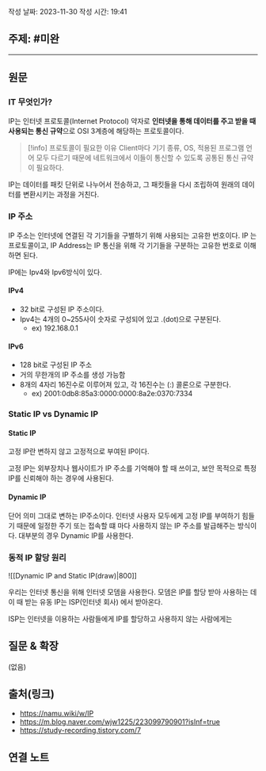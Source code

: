 작성 날짜: 2023-11-30
작성 시간: 19:41

## 주제: #미완

----
## 원문

### IT 무엇인가?

IP는 인터넷 프로토콜(Internet Protocol) 약자로 **인터넷을 통해 데이터를 주고 받을 때 사용되는 통신 규약**으로 OSI 3계층에 해당하는 프로토콜이다.

>[!info] 프로토콜이 필요한 이유
>Client마다 기기 종류, OS, 적용된 프로그램 언어 모두 다르기 때문에 네트워크에서 이들이 통신할 수 있도록 공통된 통신 규약이 필요하다.

IP는 데이터를 패킷 단위로 나누어서 전송하고, 그 패킷들을 다시 조립하여 원래의 데이터를 변환시키는 과정을 거친다. 

### IP 주소

IP 주소는 인터넷에 연결된 각 기기들을 구별하기 위해 사용되는 고유한 번호이다.
IP 는 프로토콜이고, IP Address는 IP 통신을 위해 각 기기들을 구분하는 고유한 번호로 이해하면 된다.

IP에는 Ipv4와 Ipv6방식이 있다.


#### IPv4

- 32 bit로 구성된 IP 주소이다.
- Ipv4는 4개의 0~255사이 숫자로 구성되어 있고 .(dot)으로 구분된다.
	-  ex) 192.168.0.1

#### IPv6

- 128 bit로 구성된 IP 주소
- 거의 무한개의 IP 주소를 생성 가능함
- 8개의 4자리 16진수로 이루어져 있고, 각 16진수는 (:) 콜론으로 구분한다.
	-  ex) 2001:0db8:85a3:0000:0000:8a2e:0370:7334

### Static IP vs Dynamic IP

#### Static IP

고정 IP란 변하지 않고 고정적으로 부여된 IP이다. 

고정 IP는 외부장치나 웹사이트가 IP 주소를 기억해야 할 때 쓰이고, 보안 목적으로 특정 IP를 신뢰해야 하는 경우에 사용된다.

#### Dynamic IP

단어 의미 그대로 변하는 IP주소이다. 인터넷 사용자 모두에게 고정 IP를 부여하기 힘들기 때문에 일정한 주기 또는 접속할 떄 마다 사용하지 않는 IP 주소를 발급해주는 방식이다. 대부분의 경우 Dynamic IP를 사용한다.



### 동적 IP 할당 원리

![[Dynamic IP and Static IP(draw)|800]]

우리는 인터넷 통신을 위해 인터넷 모뎀을 사용한다. 모뎀은 IP를 할당 받아 사용하는 데 이 때 받는 유동 IP는 ISP(인터넷 회사) 에서 받아온다.

ISP는 인터넷을 이용하는 사람들에게 IP를 할당하고 사용하지 않는 사람에게는 
## 질문 & 확장

(없음)

## 출처(링크)
- https://namu.wiki/w/IP
- https://m.blog.naver.com/wjw1225/223099790901?isInf=true
- https://study-recording.tistory.com/7
## 연결 노트










